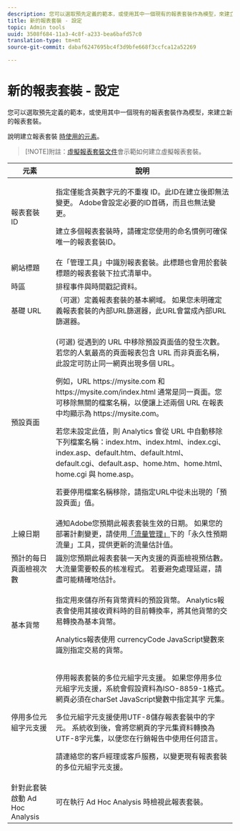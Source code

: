 ```yaml
---
description: 您可以選取預先定義的範本，或使用其中一個現有的報表套裝作為模型，來建立新的報表套裝。
title: 新的報表套裝 - 設定
topic: Admin tools
uuid: 3508f684-11a3-4c8f-a233-bea6bafd57c0
translation-type: tm+mt
source-git-commit: dabaf6247695bc4f3d9bfe668f3ccfca12a52269

---
```



# 新的報表套裝 - 設定

您可以選取預先定義的範本，或使用其中一個現有的報表套裝作為模型，來建立新的報表套裝。

說明建立報表套裝 [時使用的元素](/help/admin/c-manage-report-suites/c-new-report-suite/t-create-a-report-suite.md)。

>[!NOTE]附註：[虛擬報表套裝文件](/help/components/vrs/c-workflow-vrs/vrs-create.md)會示範如何建立虛擬報表套裝。

<table id="table_F739FBD8DB8D409E916F12F61C5953D0"> 
 <thead> 
  <tr> 
   <th colname="col1" class="entry"> 元素 </th> 
   <th colname="col2" class="entry"> 說明 </th> 
  </tr> 
 </thead>
 <tbody> 
  <tr> 
   <td colname="col1"> <span class="wintitle"> 報表套裝 ID </span> </td> 
   <td colname="col2"> <p>指定僅能含英數字元的不重複 ID。此ID在建立後即無法變更。 Adobe會設定必要的ID首碼，而且也無法變更。 </p> <p>建立多個報表套裝時，請確定您使用的命名慣例可確保唯一的報表套裝ID。 </p> </td> 
  </tr> 
  <tr> 
   <td colname="col1"> <span class="wintitle"> 網站標題</span> </td> 
   <td colname="col2">在「<span class="wintitle">管理工具</span>」中識別報表套裝。此標題也會用於套裝標題的<span class="wintitle">報表套裝</span>下拉式清單中。 </td> 
  </tr> 
  <tr> 
   <td colname="col1"> <span class="wintitle"> 時區</span> </td> 
   <td colname="col2"> 排程事件與時間戳記資料。 </td> 
  </tr> 
  <tr> 
   <td colname="col1"> <span class="wintitle"> 基礎 URL</span> </td> 
   <td colname="col2"> （可選）定義報表套裝的基本網域。 如果您未明確定義報表套裝的內部URL篩選器，此URL會當成內部URL篩選器。 </td> 
  </tr> 
  <tr> 
   <td colname="col1"> <span class="wintitle"> 預設頁面</span> </td> 
   <td colname="col2"> <p>(可選) 從遇到的 URL 中移除<span class="wintitle">預設頁面</span>值的發生次數。若您的<span class="wintitle">人氣最高的頁面</span>報表包含 URL 而非頁面名稱，此設定可防止同一網頁出現多個 URL。 </p> <p>例如，URL <span class="filepath">https://mysite.com</span> 和 <span class="filepath">https://mysite.com/index.html</span> 通常是同一頁面。您可移除無關的檔案名稱，以便讓上述兩個 URL 在報表中均顯示為 <span class="filepath">https://mysite.com</span>。 </p> <p>若您未設定此值，則 Analytics 會從 URL 中自動移除下列檔案名稱：<span class="filepath">index.htm</span>、<span class="filepath">index.html</span>、<span class="filepath">index.cgi</span>、<span class="filepath">index.asp</span>、<span class="filepath">default.htm</span>、<span class="filepath">default.html</span>、<span class="filepath">default.cgi</span>、<span class="filepath">default.asp</span>、<span class="filepath">home.htm</span>、<span class="filepath">home.html</span>、<span class="filepath">home.cgi</span> 與 <span class="filepath">home.asp</span>。 </p> <p>若要停用檔案名稱移除，請指定URL中從未出現的「預設頁面」值。 </p> </td> 
  </tr> 
  <tr> 
   <td colname="col1"> <p>上線日期 </p> </td> 
   <td colname="col2">通知Adobe您預期此報表套裝生效的日期。 如果您的部署計劃變更，請使用<a href="/help/admin/c-traffic-management/traffic-management.md">「流量管理」</a>下的<span class="wintitle">「永久性預期流量」</span>工具，提供更新的流量估計值。 </td> 
  </tr> 
  <tr> 
   <td colname="col1"> <span class="wintitle"> 預計的每日頁面檢視次數</span> </td> 
   <td colname="col2"> 識別您預期此報表套裝一天內支援的頁面檢視預估數。 大流量需要較長的核准程式。 若要避免處理延遲，請盡可能精確地估計。 </td> 
  </tr> 
  <tr> 
   <td colname="col1"> <span class="wintitle"> 基本貨幣</span> </td> 
   <td colname="col2"> <p>指定用來儲存所有貨幣資料的預設貨幣。 Analytics報表會使用其接收資料時的目前轉換率，將其他貨幣的交易轉換為基本貨幣。 </p> <p> Analytics報表使用 <span class="varname"> currencyCode</span> JavaScript變數來識別指定交易的貨幣。 </p> </td> 
  </tr> 
  <tr> 
   <td colname="col1"> <span class="wintitle">停用多位元組字元支援</span> </td> 
   <td colname="col2"> <p>停用報表套裝的多位元組字元支援。 如果您停用多位元組字元支援，系統會假設資料為ISO-8859-1格式。 網頁必須在charSet <span class="varname"> JavaScript變數中指定其字</span> 元集。 </p> <p>多位元組字元支援使用UTF-8儲存報表套裝中的字元。 系統收到後，會將您網頁的字元集資料轉換為UTF-8字元集，以便您在行銷報告中使用任何語言。 </p> <p>請連絡您的客戶經理或客戶服務，以變更現有報表套裝的多位元組字元支援。 </p> </td> 
  </tr> 
  <tr> 
   <td colname="col1"> <span class="wintitle"> 針對此套裝啟動 Ad Hoc Analysis</span> </td> 
   <td colname="col2"> 可在執行 Ad Hoc Analysis 時檢視此報表套裝。 </td> 
  </tr> 
 </tbody> 
</table>

